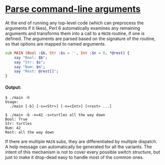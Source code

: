 [1]: https://rosettacode.org/wiki/Parse_command-line_arguments

# [Parse command-line arguments][1]

At the end of running any top-level code (which can preprocess the arguments if it likes), Perl 6 automatically examines any remaining arguments and transforms them into a call to a `MAIN` routine, if one is defined. The arguments are parsed based on the signature of the routine, so that options are mapped to named arguments.

```raku
sub MAIN (Bool :$b, Str :$s = '', Int :$n = 0, *@rest) {
    say "Bool: $b";
    say "Str: $s";
    say "Num: $n";
    say "Rest: @rest[]";
}
```

#### Output:
```
$ ./main -h
Usage:
  ./main [-b] [-s=<Str>] [-n=<Int>] [<rest> ...]

$ ./main -b -n=42 -s=turtles all the way down
Bool: True
Str: turtles
Num: 42
Rest: all the way down
```


If there are multiple `MAIN` subs, they are differentiated by multiple dispatch. A help message can automatically be generated for all the variants. The intent of this mechanism is not to cover every possible switch structure, but just to make it drop-dead easy to handle most of the common ones.